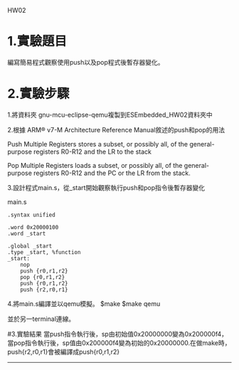 HW02

# 1.實驗題目
編寫簡易程式觀察使用push以及pop程式後暫存器變化。



# 2.實驗步驟

1.將資料夾 gnu-mcu-eclipse-qemu複製到ESEmbedded_HW02資料夾中

2.根據 ARM® v7-M Architecture Reference Manual敘述的push和pop的用法

Push Multiple Registers stores a subset, or possibly all, of the general-purpose registers R0-R12 and the LR to the
stack

Pop Multiple Registers loads a subset, or possibly all, of the general-purpose registers R0-R12 and the PC or the LR
from the stack.

3.設計程式main.s，從_start開始觀察執行push和pop指令後暫存器變化

main.s

    .syntax unified

    .word 0x20000100
    .word _start

    .global _start
    .type _start, %function
    _start:
	    nop
	    push {r0,r1,r2}
	    pop {r0,r1,r2}
	    push {r0,r1,r2}
	    push {r2,r0,r1}

4.將main.s編譯並以qemu模擬。
    $make    $make qemu
    
並於另一terminal連線。

#3.實驗結果
當push指令執行後，sp由初始值0x20000000變為0x200000f4，當pop指令執行後，sp值由0x200000f4變為初始的0x20000000.在做make時，push{r2,r0,r1}會被編譯成push{r0,r1,r2}

--------------------

